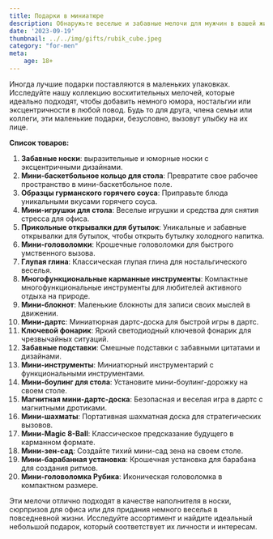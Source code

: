 ```yaml
---
title: Подарки в миниатюре
description: Обнаружьте веселые и забавные мелочи для мужчин в вашей жизни.
date: '2023-09-19'
thumbnail: ../../img/gifts/rubik_cube.jpeg
category: "for-men"
meta:
    age: 18+
---
```

Иногда лучшие подарки поставляются в маленьких упаковках. Исследуйте нашу коллекцию восхитительных мелочей, которые идеально подходят, чтобы добавить немного юмора, ностальгии или эксцентричности в любой повод. Будь то для друга, члена семьи или коллеги, эти маленькие подарки, безусловно, вызовут улыбку на их лице.

**Список товаров:**
1. **Забавные носки**: выразительные и юморные носки с эксцентричными дизайнами.
2. **Мини-баскетбольное кольцо для стола**: Превратите свое рабочее пространство в мини-баскетбольное поле.
3. **Образцы гурманского горячего соуса**: Приправьте блюда уникальными вкусами горячего соуса.
4. **Мини-игрушки для стола**: Веселые игрушки и средства для снятия стресса для офиса.
5. **Прикольные открывалки для бутылок**: Уникальные и забавные открывалки для бутылок, чтобы открыть бутылку холодного напитка.
6. **Мини-головоломки**: Крошечные головоломки для быстрого умственного вызова.
7. **Глупая глина**: Классическая глупая глина для ностальгического веселья.
8. **Многофункциональные карманные инструменты**: Компактные многофункциональные инструменты для любителей активного отдыха на природе.
9. **Мини-блокнот**: Маленькие блокноты для записи своих мыслей в движении.
10. **Мини-дартс**: Миниатюрная дартс-доска для быстрой игры в дартс.
11. **Ключевой фонарик**: Яркий светодиодный ключевой фонарик для чрезвычайных ситуаций.
12. **Забавные подставки**: Смешные подставки с забавными цитатами и дизайнами.
13. **Мини-инструменты**: Миниатюрный инструментарий с функциональными инструментами.
14. **Мини-боулинг для стола**: Установите мини-боулинг-дорожку на своем столе.
15. **Магнитная мини-дартс-доска**: Безопасная и веселая игра в дартс с магнитными дротиками.
16. **Мини-шахматы**: Портативная шахматная доска для стратегических вызовов.
17. **Мини-Magic 8-Ball**: Классическое предсказание будущего в карманном формате.
18. **Мини-зен-сад**: Создайте тихий мини-сад зена на своем столе.
19. **Мини-барабанная установка**: Крошечная установка для барабана для создания ритмов.
20. **Мини-головоломка Рубика**: Иконическая головоломка в компактном размере.

Эти мелочи отлично подходят в качестве наполнителя в носки, сюрпризов для офиса или для придания немного веселья в повседневной жизни. Исследуйте ассортимент и найдите идеальный небольшой подарок, который соответствует их личности и интересам.
